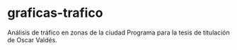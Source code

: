 graficas-trafico
================

Análisis de tráfico en zonas de la ciudad
Programa para la tesis de titulación de Oscar Valdés.
